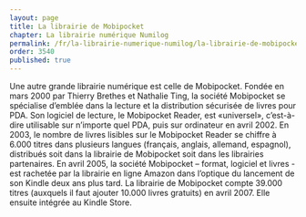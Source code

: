 ```yaml
---
layout: page
title: La librairie de Mobipocket
chapter: La librairie numérique Numilog
permalink: /fr/la-librairie-numerique-numilog/la-librairie-de-mobipocket/
order: 3540
published: true
---
```

<p>Une autre grande librairie numérique est celle de Mobipocket. Fondée en mars 2000 par Thierry Brethes et Nathalie Ting, la société Mobipocket se spécialise d’emblée dans la lecture et la distribution sécurisée de livres pour PDA. Son logiciel de lecture, le Mobipocket Reader, est «universel», c’est-à-dire utilisable sur n’importe quel PDA, puis sur ordinateur en avril 2002. En 2003, le nombre de livres lisibles sur le Mobipocket Reader se chiffre à 6.000 titres dans plusieurs langues (français, anglais, allemand, espagnol), distribués soit dans la librairie de Mobipocket soit dans les librairies partenaires. En avril 2005, la société Mobipocket – format, logiciel et livres - est rachetée par la librairie en ligne Amazon dans l’optique du lancement de son Kindle deux ans plus tard. La librairie de Mobipocket compte 39.000 titres (auxquels il faut ajouter 10.000 livres gratuits) en avril 2007. Elle ensuite intégrée au Kindle Store.</p>